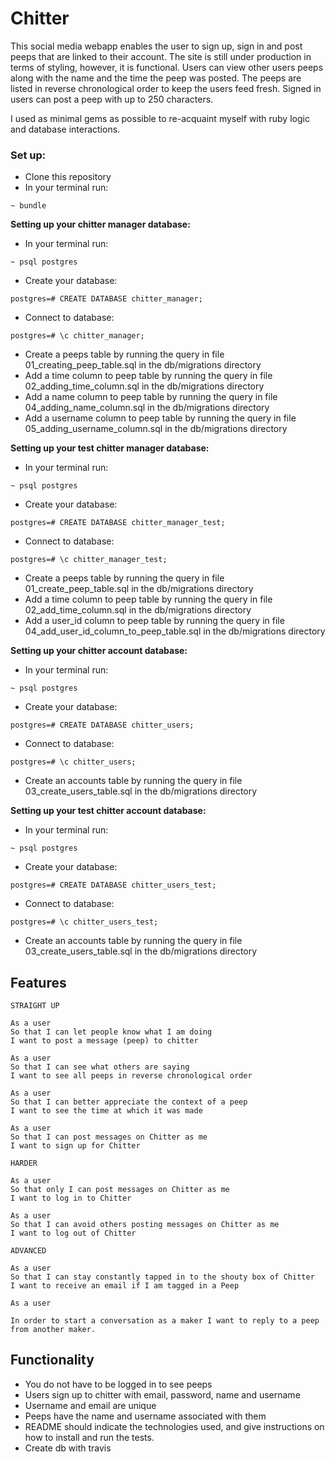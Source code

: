 # Chitter #

This social media webapp enables the user to sign up, sign in and post peeps that are linked to their account. The site is still under production in terms of styling, however, it is functional. Users can view other users peeps along with the name and the time the peep was posted. The peeps are listed in reverse chronological order to keep the users feed fresh. Signed in users can post a peep with up to 250 characters. 

I used as minimal gems as possible to re-acquaint myself with ruby logic and database interactions. 

### Set up:

- Clone this repository
- In your terminal run:
``` 
~ bundle
```

**Setting up your chitter manager database:**

- In your terminal run:
``` 
~ psql postgres
```
- Create your database:
```
postgres=# CREATE DATABASE chitter_manager;
```
- Connect to database:
```
postgres=# \c chitter_manager;
```
- Create a peeps table by running the query in file 01_creating_peep_table.sql in the db/migrations directory
- Add a time column to peep table by running the query in file 02_adding_time_column.sql in the db/migrations directory
- Add a name column to peep table by running the query in file 04_adding_name_column.sql in the db/migrations directory
- Add a username column to peep table by running the query in file 05_adding_username_column.sql in the db/migrations directory

**Setting up your test chitter manager database:**

- In your terminal run:
``` 
~ psql postgres
```
- Create your database:
```
postgres=# CREATE DATABASE chitter_manager_test;
```
- Connect to database:
```
postgres=# \c chitter_manager_test;
```
- Create a peeps table by running the query in file 01_create_peep_table.sql in the db/migrations directory
- Add a time column to peep table by running the query in file 02_add_time_column.sql in the db/migrations directory
- Add a user_id column to peep table by running the query in file 04_add_user_id_column_to_peep_table.sql in the db/migrations directory

**Setting up your chitter account database:**

- In your terminal run:
``` 
~ psql postgres
```
- Create your database:
```
postgres=# CREATE DATABASE chitter_users;
```
- Connect to database:
```
postgres=# \c chitter_users;
```
- Create an accounts table by running the query in file 03_create_users_table.sql in the db/migrations directory

**Setting up your test chitter account database:**

- In your terminal run:
``` 
~ psql postgres
```
- Create your database:
```
postgres=# CREATE DATABASE chitter_users_test;
```
- Connect to database:
```
postgres=# \c chitter_users_test;
```
- Create an accounts table by running the query in file 03_create_users_table.sql in the db/migrations directory

## Features
```
STRAIGHT UP

As a user
So that I can let people know what I am doing  
I want to post a message (peep) to chitter

As a user
So that I can see what others are saying  
I want to see all peeps in reverse chronological order

As a user
So that I can better appreciate the context of a peep
I want to see the time at which it was made

As a user
So that I can post messages on Chitter as me
I want to sign up for Chitter

HARDER

As a user
So that only I can post messages on Chitter as me
I want to log in to Chitter

As a user
So that I can avoid others posting messages on Chitter as me
I want to log out of Chitter

ADVANCED

As a user
So that I can stay constantly tapped in to the shouty box of Chitter
I want to receive an email if I am tagged in a Peep

As a user

In order to start a conversation as a maker I want to reply to a peep from another maker.
```

## Functionality
- You do not have to be logged in to see peeps
- Users sign up to chitter with email, password, name and username
- Username and email are unique
- Peeps have the name and username associated with them
- README should indicate the technologies used, and give instructions on how to install and run the tests.
- Create db with travis